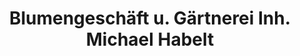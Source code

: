 ---
title: "Blumengeschäft u. Gärtnerei Inh. Michael Habelt"
url: /radeburg/blumengeschaeft-u-gaertnerei-inh-michael-habelt/
shop: Blumen
---
